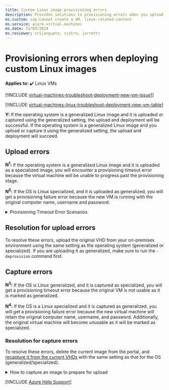 ```yaml
---
title: Custom Linux image provisioning errors
description: Provides solutions to provisioning errors when you upload or capture a generalized VM image as a specialized Linux VM image or vice versa.
ms.custom: sap:Cannot create a VM, linux-related-content
ms.service: azure-virtual-machines
ms.date: 11/03/2024
ms.reviewer: srijangupta, scotro, jarrettr
---
```

# Provisioning errors when deploying custom Linux images

**Applies to:** :heavy_check_mark: Linux VMs

[!INCLUDE [virtual-machines-troubleshoot-deployment-new-vm-issue1](../../../includes/azure/virtual-machines-troubleshoot-deployment-new-vm-issue1-include.md)]

[!INCLUDE [virtual-machines-linux-troubleshoot-deployment-new-vm-table](../../../includes/azure/virtual-machines-linux-troubleshoot-deployment-new-vm-table.md)]

**Y:** If the operating system is a generalized Linux image and it is uploaded or captured using the generalized setting, the upload and deployment will be successful. If the operating system is a generalized Linux image and you upload or capture it using the generalized setting, the upload and deployment will succeed.

## Upload errors

**N<sup>1</sup>:** If the operating system is a generalized Linux image and it is uploaded as a specialized image, you will encounter a provisioning timeout error because the virtual machine will be unable to progress past the provisioning stage.

**N<sup>2</sup>:** If the OS is Linux specialized, and it is uploaded as generalized, you will get a provisioning failure error because the new VM is running with the original computer name, username and password.

<details>
  <summary>Provisioning Timeout Error Scenarios</summary>

When a Linux Generalized Operating System (OS) is uploaded as Specialized, it may result in a provisioning timeout error, causing the Virtual Machine (VM) to get stuck during provisioning. This issue typically arises due to the fundamental differences in configuration between generalized and specialized images. Here are some possible scenarios and their explanations:

**Scenario 1:** Persistent Network Configuration Conflicts
- **Issue**: Generalized images are designed to remove unique identifiers and specific configurations, making them ready for new deployments. Uploading a generalized image as specialized may cause network conflicts, as persistent network configurations might still exist.
- **Cause**: Residual network settings or DHCP client IDs remain in the image, causing the system to hang as it tries to acquire a new IP address during provisioning.
- **Solution**: Verify and remove any static network configurations or identifiers before uploading the image.

Scenario 2: SSH Key or Password Reset Errors
- **Issue**: Generalized images do not retain user-specific configurations like SSH keys or passwords. During provisioning, the VM may attempt to reset these configurations, but the settings are either absent or misconfigured, leading to timeouts.
- **Cause**: Without predefined SSH keys or passwords, the provisioning service is unable to complete the configuration.
- **Solution**: Ensure that the VM configuration includes SSH or password authentication methods compatible with the OS state.

Scenario 3: Missing Cloud-Init or Waagent Configuration
- **Issue**: Generalized images require provisioning agents (like `cloud-init` or `waagent`) to set up the VM during the first boot. If these configurations are missing or incompatible, the provisioning will stall.
- **Cause**: In specialized images, initial setup scripts are already configured, whereas generalized images rely on these initialization tools for configuration.
- **Solution**: Validate that `cloud-init` or `waagent` is properly configured in the image before uploading.

Scenario 4: System Identity Issues
- **Issue**: Specialized images retain system-specific identities (hostname, UUIDs, etc.), which are absent in generalized images. During provisioning, the system fails to configure these identifiers properly, causing delays.
- **Cause**: The lack of unique identifiers prevents the VM from fully initializing.
- **Solution**: Ensure all unique identifiers are removed or generalized before uploading.

Scenario 5: Incompatible Kernel or Module Settings
- **Issue**: Specialized images may have specific kernel modules or settings enabled that are incompatible with generalized deployment.
- **Cause**: Generalized images typically remove custom kernel settings, while specialized images may retain these, causing issues during provisioning.
- **Solution**: Confirm that the kernel and module settings in the image are compatible with the deployment environment.
</details>


## Resolution for upload errors

To resolve these errors, upload the original VHD from your on-premises environment using the same setting as the operating system (generalized or specialized). If you are uploading it as generalized, make sure to run the `-deprovision` command first.

## Capture errors

**N<sup>3</sup>:** If the OS is Linux generalized, and it is captured as specialized, you will get a provisioning timeout error because the original VM is not usable as it is marked as generalized.

**N<sup>4</sup>:** If the OS is a Linux specialized and it is captured as generalized, you will get a provisioning failure error because the new virtual machine will retain the original computer name, username, and password. Additionally, the original virtual machine will become unusable as it will be marked as specialized.

### Resolution for capture errors

To resolve these errors, delete the current image from the portal, and [recapture it from the current VHDs](/azure/virtual-machines/linux/capture-image) with the same setting as that for the OS (generalized/specialized).

<details>
  <summary>How to capture an image to prepare for upload</summary>

## Prerequisites
- Access to the Linux machine whose disk you want to image.
- Azure CLI installed on your local machine.
- An Azure account with appropriate permissions to upload images.

## Step-by-Step Guide

1. Prepare the Linux Machine
Ensure that the Linux machine is prepared for imaging. This includes stopping unnecessary services and cleaning up temporary files.

```bash
sudo systemctl stop <service-name>
sudo apt-get clean
sudo rm -rf /tmp/*
```

2. Create a Disk Image Using `dd` 
Use the `dd` command to create an image of the disk. Replace `/dev/sdX` with the appropriate disk identifier.

```bash
sudo dd if=/dev/sdX of=/path/to/output/image.img bs=4M
```

 3. To reduce upload time Compress the disk image to save space.

```sh
gzip /path/to/output/image.img
```

4. If not already installed, install the Azure CLI on your local machine.

```bash
curl -sL https://aka.ms/InstallAzureCLIDeb | sudo bash
```

5. Log in to your Azure account using the Azure CLI.

```bash
az login
```

6. Create a resource group, if needed, where you will store the image.

```bash
az group create --name <ResourceGroupName> --location <Location>
```

7. Create a storage account to upload the image.

```bash
az storage account create --name <StorageAccountName> --resource-group <ResourceGroupName> --location <Location> --sku Standard_LRS
```

8. Create a storage container within the storage account.

```bash
az storage container create --account-name <StorageAccountName> --name <ContainerName>
```

9. Upload the compressed disk image to the storage container.

```bash
az storage blob upload --account-name <StorageAccountName> --container-name <ContainerName> --name image.img.gz --file /path/to/output/image.img.gz
```

10. Create a managed disk from the uploaded VHD.

```bash
az disk create --resource-group <ResourceGroupName> --name <DiskName> --source https://<StorageAccountName>.blob.core.windows.net/<ContainerName>/image.img.gz
```

11. Create an image from the managed disk.

```bash
az image create --resource-group <ResourceGroupName> --name <ImageName> --source <DiskName>
```

12. Verify that the image has been created successfully.

```bash
az image show --resource-group <ResourceGroupName> --name <ImageName>
```

## Conclusion
You have now created a Linux image from an on-premises disk and uploaded it to Azure. You can use this image to create new virtual machines in your Azure environment.
</details>

[!INCLUDE [Azure Help Support](../../../includes/azure-help-support.md)]
